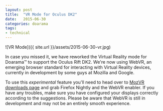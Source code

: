 ```yaml
---
layout: post
title:  "VR Mode for Oculus DK2"
date:   2015-06-30
categories: doarama
tags:
- technical
---
```


[]()

![VR Mode]({{ site.url }}/assets/2015-06-30-vr.jpg)

In case you missed it, we have reworked the Virtual Reality mode for Doarama&trade; to support the Oculus Rift DK2. We're now using WebVR, an emerging browser standard for interacting with Virtual Reality devices, currently in development by some guys at Mozilla and Google.

To use this _experimental_ feature you'll need to head over to [MozVR downloads page](http://mozvr.com/downloads/) and grab Firefox Nightly and the WebVR enabler. If you have any troubles, make sure you have configured your displays correctly according to the suggestions. Please be aware that WebVR is still in development and may not be an entirely smooth experience.